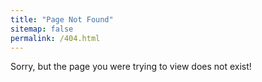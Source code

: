 ```yaml
---
title: "Page Not Found"
sitemap: false
permalink: /404.html
---
```


Sorry, but the page you were trying to view does not exist!
